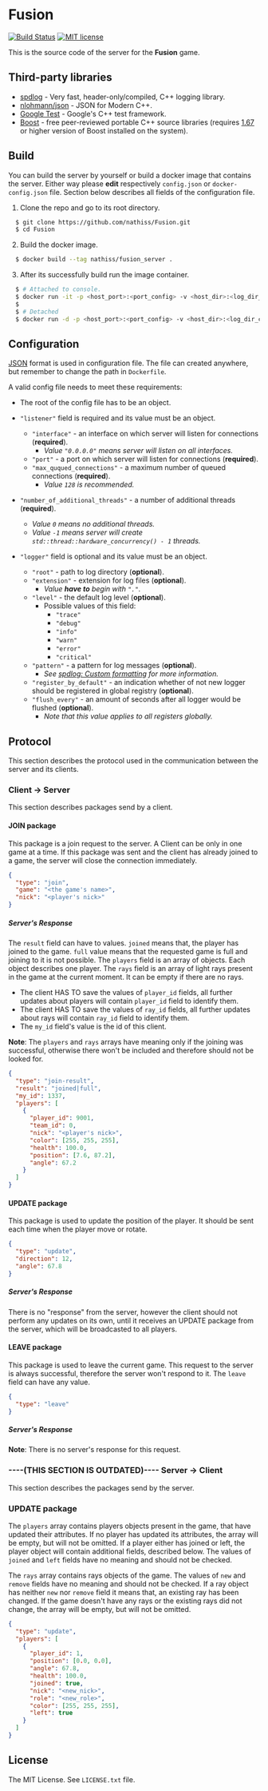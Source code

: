 # Fusion

[![Build Status](https://travis-ci.org/nathiss/Fusion.svg?branch=master)](https://travis-ci.org/nathiss/Fusion)
[![MIT license](https://img.shields.io/badge/License-MIT-blue.svg)](https://lbesson.mit-license.org/)

This is the source code of the server for the **Fusion** game.

## Third-party libraries

* [spdlog](https://github.com/gabime/spdlog) - Very fast, header-only/compiled,
  C++ logging library.
* [nlohmann/json](https://github.com/nlohmann/json) - JSON for Modern C++.
* [Google Test](https://github.com/google/googletest) - Google's C++ test framework.
* [Boost](https://www.boost.org/) - free peer-reviewed portable C++ source libraries
  (requires [1.67](https://www.boost.org/users/history/version_1_67_0.html) or
  higher version of Boost installed on the system).

## Build

You can build the server by yourself or build a docker image that contains the
server. Either way please **edit**  respectively `config.json` or
`docker-config.json` file. Section below describes all fields of the configuration
file.

1. Clone the repo and go to its root directory.
```bash
  $ git clone https://github.com/nathiss/Fusion.git
  $ cd Fusion
```

2. Build the docker image.
```bash
  $ docker build --tag nathiss/fusion_server .
```

3. After its successfully build run the image container.
```bash
  $ # Attached to console.
  $ docker run -it -p <host_port>:<port_config> -v <host_dir>:<log_dir_cofnig> nathiss/fusion_server
  $
  $ # Detached
  $ docker run -d -p <host_port>:<port_config> -v <host_dir>:<log_dir_cofnig> nathiss/fusion_server
```

## Configuration

[JSON](https://tools.ietf.org/html/rfc7159) format is used in configuration file.
The file can created anywhere, but remember to change the path in `Dockerfile`.

A valid config file needs to meet these requirements:

* The root of the config file has to be an object.
* `"listener"` field is required and its value must be an object.
    * `"interface"` - an interface on which server will listen for connections (**required**).
        * *Value `"0.0.0.0"` means server will listen on all interfaces.*
    * `"port"` - a port on which server will listen for connections (**required**).
    * `"max_ququed_connections"` - a maximum number of queued connections (**required**).
        * *Value `128` is recommended.*

* `"number_of_additional_threads"` - a number of additional threads (**required**).
    * *Value `0` means no additional threads.*
    * *Value `-1` means server will create `std::thread::hardware_concurrency() - 1` threads.*

* `"logger"` field is optional and its value must be an object.
    * `"root"` - path to log directory (**optional**).
    * `"extension"` - extension for log files (**optional**).
        * *Value **have to** begin with `"."`.*
    * `"level"` - the default log level (**optional**).
        * Possible values of this field:
            * `"trace"`
            * `"debug"`
            * `"info"`
            * `"warn"`
            * `"error"`
            * `"critical"`
    * `"pattern"` - a pattern for log messages (**optional**).
        * *See [spdlog: Custom formatting](https://github.com/gabime/spdlog/wiki/3.-Custom-formatting)
          for more information.*
    * `"register_by_default"` - an indication whether of not new logger should
    be registered in global registry (**optional**).
    * `"flush_every"` - an amount of seconds after all logger would be flushed
    (**optional**).
        * *Note that this value applies to all registers globally.*

## Protocol

This section describes the protocol used in the communication between the server
and its clients.


### Client -> Server

This section describes packages send by a client.

#### JOIN package

This package is a join request to the server. A Client can be only in one game
at a time. If this package was sent and the client has already joined to a game,
the server will close the connection immediately.

```json
{
  "type": "join",
  "game": "<the game's name>",
  "nick": "<player's nick>"
}
```

##### Server's Response

The `result` field can have to values. `joined` means that, the player has
joined to the game. `full` value means that the requested game is full and
joining to it is not possible. The `players` field is an array of objects. Each
object describes one player. The `rays` field is an array of light rays present
in the game at the current moment. It can be empty if there are no rays.

* The client HAS TO save the values of `player_id` fields, all further updates
  about players will contain `player_id` field to identify them.
* The client HAS TO save the values of `ray_id` fields, all further updates
  about rays will contain `ray_id` field to identify them.
* The `my_id` field's value is the id of this client.

**Note**: The `players` and `rays` arrays have meaning only if the joining was
successful, otherwise there won't be included and therefore should not be looked
for.

```json
{
  "type": "join-result",
  "result": "joined|full",
  "my_id": 1337,
  "players": [
    {
      "player_id": 9001,
      "team_id": 0,
      "nick": "<player's nick>",
      "color": [255, 255, 255],
      "health": 100.0,
      "position": [7.6, 87.2],
      "angle": 67.2
    }
  ]
}
```

#### UPDATE package

This package is used to update the position of the player. It should be sent
each time when the player move or rotate.

```json
{
  "type": "update",
  "direction": 12,
  "angle": 67.8
}
```

##### Server's Response

There is no "response" from the server, however the client should not perform
any updates on its own, until it receives an UPDATE package from the server,
which will be broadcasted to all players.

#### LEAVE package

This package is used to leave the current game. This request to the server is
always successful, therefore the server won't respond to it. The `leave` field
can have any value.

```json
{
  "type": "leave"
}
```

##### Server's Response

**Note**: There is no server's response for this request.



### ----(THIS SECTION IS OUTDATED)---- Server -> Client

This section describes the packages send by the server.

### UPDATE package

The `players` array contains players objects present in the game, that have
updated their attributes. If no player has updated its attributes, the array
will be empty, but will not be omitted.
If a player either has joined or left, the player object will contain additional
fields, described below.
The values of `joined` and `left` fields have no meaning and should not be
checked.

The `rays` array contains rays objects of the game.
The values of `new` and `remove` fields have no meaning and should not be
checked. If a ray object has neither `new` nor `remove` field it means that, an
existing ray has been changed. If the game doesn't have any rays or the existing
rays did not change, the array will be empty, but will not be omitted.

```json
{
  "type": "update",
  "players": [
    {
      "player_id": 1,
      "position": [0.0, 0.0],
      "angle": 67.8, 
      "health": 100.0,
      "joined": true,
      "nick": "<new_nick>",
      "role": "<new_role>",
      "color": [255, 255, 255],
      "left": true
    }
  ]
}
```

## License
The MIT License. See `LICENSE.txt` file.
